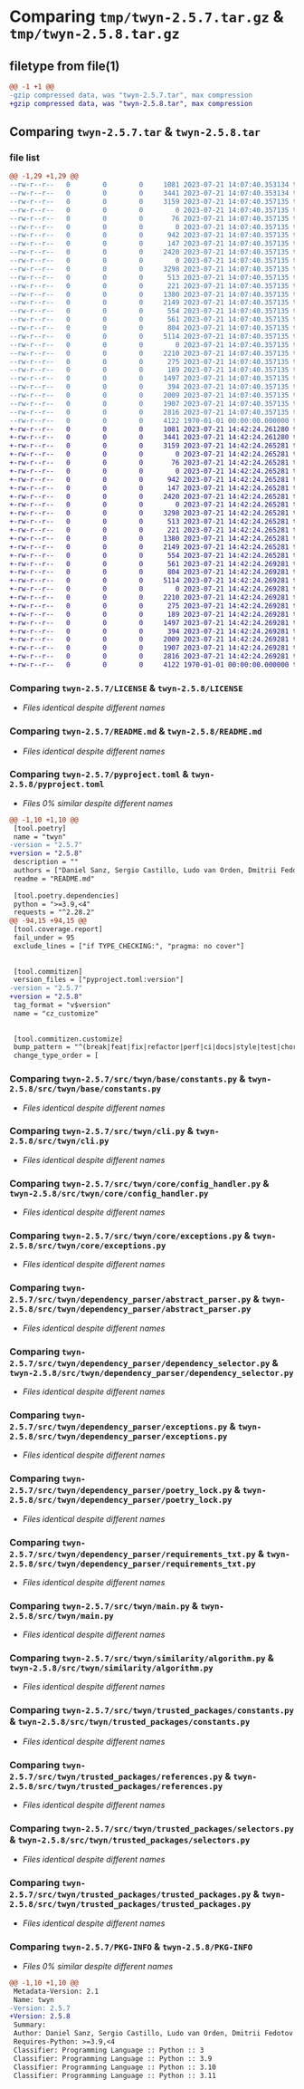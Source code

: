 # Comparing `tmp/twyn-2.5.7.tar.gz` & `tmp/twyn-2.5.8.tar.gz`

## filetype from file(1)

```diff
@@ -1 +1 @@
-gzip compressed data, was "twyn-2.5.7.tar", max compression
+gzip compressed data, was "twyn-2.5.8.tar", max compression
```

## Comparing `twyn-2.5.7.tar` & `twyn-2.5.8.tar`

### file list

```diff
@@ -1,29 +1,29 @@
--rw-r--r--   0        0        0     1081 2023-07-21 14:07:40.353134 twyn-2.5.7/LICENSE
--rw-r--r--   0        0        0     3441 2023-07-21 14:07:40.353134 twyn-2.5.7/README.md
--rw-r--r--   0        0        0     3159 2023-07-21 14:07:40.357135 twyn-2.5.7/pyproject.toml
--rw-r--r--   0        0        0        0 2023-07-21 14:07:40.357135 twyn-2.5.7/src/twyn/__init__.py
--rw-r--r--   0        0        0       76 2023-07-21 14:07:40.357135 twyn-2.5.7/src/twyn/__version__.py
--rw-r--r--   0        0        0        0 2023-07-21 14:07:40.357135 twyn-2.5.7/src/twyn/base/__init__.py
--rw-r--r--   0        0        0      942 2023-07-21 14:07:40.357135 twyn-2.5.7/src/twyn/base/constants.py
--rw-r--r--   0        0        0      147 2023-07-21 14:07:40.357135 twyn-2.5.7/src/twyn/base/exceptions.py
--rw-r--r--   0        0        0     2420 2023-07-21 14:07:40.357135 twyn-2.5.7/src/twyn/cli.py
--rw-r--r--   0        0        0        0 2023-07-21 14:07:40.357135 twyn-2.5.7/src/twyn/core/__init__.py
--rw-r--r--   0        0        0     3298 2023-07-21 14:07:40.357135 twyn-2.5.7/src/twyn/core/config_handler.py
--rw-r--r--   0        0        0      513 2023-07-21 14:07:40.357135 twyn-2.5.7/src/twyn/core/exceptions.py
--rw-r--r--   0        0        0      221 2023-07-21 14:07:40.357135 twyn-2.5.7/src/twyn/dependency_parser/__init__.py
--rw-r--r--   0        0        0     1380 2023-07-21 14:07:40.357135 twyn-2.5.7/src/twyn/dependency_parser/abstract_parser.py
--rw-r--r--   0        0        0     2149 2023-07-21 14:07:40.357135 twyn-2.5.7/src/twyn/dependency_parser/dependency_selector.py
--rw-r--r--   0        0        0      554 2023-07-21 14:07:40.357135 twyn-2.5.7/src/twyn/dependency_parser/exceptions.py
--rw-r--r--   0        0        0      561 2023-07-21 14:07:40.357135 twyn-2.5.7/src/twyn/dependency_parser/poetry_lock.py
--rw-r--r--   0        0        0      804 2023-07-21 14:07:40.357135 twyn-2.5.7/src/twyn/dependency_parser/requirements_txt.py
--rw-r--r--   0        0        0     5114 2023-07-21 14:07:40.357135 twyn-2.5.7/src/twyn/main.py
--rw-r--r--   0        0        0        0 2023-07-21 14:07:40.357135 twyn-2.5.7/src/twyn/similarity/__init__.py
--rw-r--r--   0        0        0     2210 2023-07-21 14:07:40.357135 twyn-2.5.7/src/twyn/similarity/algorithm.py
--rw-r--r--   0        0        0      275 2023-07-21 14:07:40.357135 twyn-2.5.7/src/twyn/similarity/exceptions.py
--rw-r--r--   0        0        0      189 2023-07-21 14:07:40.357135 twyn-2.5.7/src/twyn/trusted_packages/__init__.py
--rw-r--r--   0        0        0     1497 2023-07-21 14:07:40.357135 twyn-2.5.7/src/twyn/trusted_packages/constants.py
--rw-r--r--   0        0        0      394 2023-07-21 14:07:40.357135 twyn-2.5.7/src/twyn/trusted_packages/exceptions.py
--rw-r--r--   0        0        0     2009 2023-07-21 14:07:40.357135 twyn-2.5.7/src/twyn/trusted_packages/references.py
--rw-r--r--   0        0        0     1907 2023-07-21 14:07:40.357135 twyn-2.5.7/src/twyn/trusted_packages/selectors.py
--rw-r--r--   0        0        0     2816 2023-07-21 14:07:40.357135 twyn-2.5.7/src/twyn/trusted_packages/trusted_packages.py
--rw-r--r--   0        0        0     4122 1970-01-01 00:00:00.000000 twyn-2.5.7/PKG-INFO
+-rw-r--r--   0        0        0     1081 2023-07-21 14:42:24.261280 twyn-2.5.8/LICENSE
+-rw-r--r--   0        0        0     3441 2023-07-21 14:42:24.261280 twyn-2.5.8/README.md
+-rw-r--r--   0        0        0     3159 2023-07-21 14:42:24.265281 twyn-2.5.8/pyproject.toml
+-rw-r--r--   0        0        0        0 2023-07-21 14:42:24.265281 twyn-2.5.8/src/twyn/__init__.py
+-rw-r--r--   0        0        0       76 2023-07-21 14:42:24.265281 twyn-2.5.8/src/twyn/__version__.py
+-rw-r--r--   0        0        0        0 2023-07-21 14:42:24.265281 twyn-2.5.8/src/twyn/base/__init__.py
+-rw-r--r--   0        0        0      942 2023-07-21 14:42:24.265281 twyn-2.5.8/src/twyn/base/constants.py
+-rw-r--r--   0        0        0      147 2023-07-21 14:42:24.265281 twyn-2.5.8/src/twyn/base/exceptions.py
+-rw-r--r--   0        0        0     2420 2023-07-21 14:42:24.265281 twyn-2.5.8/src/twyn/cli.py
+-rw-r--r--   0        0        0        0 2023-07-21 14:42:24.265281 twyn-2.5.8/src/twyn/core/__init__.py
+-rw-r--r--   0        0        0     3298 2023-07-21 14:42:24.265281 twyn-2.5.8/src/twyn/core/config_handler.py
+-rw-r--r--   0        0        0      513 2023-07-21 14:42:24.265281 twyn-2.5.8/src/twyn/core/exceptions.py
+-rw-r--r--   0        0        0      221 2023-07-21 14:42:24.265281 twyn-2.5.8/src/twyn/dependency_parser/__init__.py
+-rw-r--r--   0        0        0     1380 2023-07-21 14:42:24.265281 twyn-2.5.8/src/twyn/dependency_parser/abstract_parser.py
+-rw-r--r--   0        0        0     2149 2023-07-21 14:42:24.265281 twyn-2.5.8/src/twyn/dependency_parser/dependency_selector.py
+-rw-r--r--   0        0        0      554 2023-07-21 14:42:24.265281 twyn-2.5.8/src/twyn/dependency_parser/exceptions.py
+-rw-r--r--   0        0        0      561 2023-07-21 14:42:24.269281 twyn-2.5.8/src/twyn/dependency_parser/poetry_lock.py
+-rw-r--r--   0        0        0      804 2023-07-21 14:42:24.269281 twyn-2.5.8/src/twyn/dependency_parser/requirements_txt.py
+-rw-r--r--   0        0        0     5114 2023-07-21 14:42:24.269281 twyn-2.5.8/src/twyn/main.py
+-rw-r--r--   0        0        0        0 2023-07-21 14:42:24.269281 twyn-2.5.8/src/twyn/similarity/__init__.py
+-rw-r--r--   0        0        0     2210 2023-07-21 14:42:24.269281 twyn-2.5.8/src/twyn/similarity/algorithm.py
+-rw-r--r--   0        0        0      275 2023-07-21 14:42:24.269281 twyn-2.5.8/src/twyn/similarity/exceptions.py
+-rw-r--r--   0        0        0      189 2023-07-21 14:42:24.269281 twyn-2.5.8/src/twyn/trusted_packages/__init__.py
+-rw-r--r--   0        0        0     1497 2023-07-21 14:42:24.269281 twyn-2.5.8/src/twyn/trusted_packages/constants.py
+-rw-r--r--   0        0        0      394 2023-07-21 14:42:24.269281 twyn-2.5.8/src/twyn/trusted_packages/exceptions.py
+-rw-r--r--   0        0        0     2009 2023-07-21 14:42:24.269281 twyn-2.5.8/src/twyn/trusted_packages/references.py
+-rw-r--r--   0        0        0     1907 2023-07-21 14:42:24.269281 twyn-2.5.8/src/twyn/trusted_packages/selectors.py
+-rw-r--r--   0        0        0     2816 2023-07-21 14:42:24.269281 twyn-2.5.8/src/twyn/trusted_packages/trusted_packages.py
+-rw-r--r--   0        0        0     4122 1970-01-01 00:00:00.000000 twyn-2.5.8/PKG-INFO
```

### Comparing `twyn-2.5.7/LICENSE` & `twyn-2.5.8/LICENSE`

 * *Files identical despite different names*

### Comparing `twyn-2.5.7/README.md` & `twyn-2.5.8/README.md`

 * *Files identical despite different names*

### Comparing `twyn-2.5.7/pyproject.toml` & `twyn-2.5.8/pyproject.toml`

 * *Files 0% similar despite different names*

```diff
@@ -1,10 +1,10 @@
 [tool.poetry]
 name = "twyn"
-version = "2.5.7"
+version = "2.5.8"
 description = ""
 authors = ["Daniel Sanz, Sergio Castillo, Ludo van Orden, Dmitrii Fedotov"]
 readme = "README.md"
 
 [tool.poetry.dependencies]
 python = ">=3.9,<4"
 requests = "^2.28.2"
@@ -94,15 +94,15 @@
 [tool.coverage.report]
 fail_under = 95
 exclude_lines = ["if TYPE_CHECKING:", "pragma: no cover"]
 
 
 [tool.commitizen]
 version_files = ["pyproject.toml:version"]
-version = "2.5.7"
+version = "2.5.8"
 tag_format = "v$version"
 name = "cz_customize"
 
 
 [tool.commitizen.customize]
 bump_pattern = "^(break|feat|fix|refactor|perf|ci|docs|style|test|chore|revert|build)(\\(.+\\))?(!)?"
 change_type_order = [
```

### Comparing `twyn-2.5.7/src/twyn/base/constants.py` & `twyn-2.5.8/src/twyn/base/constants.py`

 * *Files identical despite different names*

### Comparing `twyn-2.5.7/src/twyn/cli.py` & `twyn-2.5.8/src/twyn/cli.py`

 * *Files identical despite different names*

### Comparing `twyn-2.5.7/src/twyn/core/config_handler.py` & `twyn-2.5.8/src/twyn/core/config_handler.py`

 * *Files identical despite different names*

### Comparing `twyn-2.5.7/src/twyn/core/exceptions.py` & `twyn-2.5.8/src/twyn/core/exceptions.py`

 * *Files identical despite different names*

### Comparing `twyn-2.5.7/src/twyn/dependency_parser/abstract_parser.py` & `twyn-2.5.8/src/twyn/dependency_parser/abstract_parser.py`

 * *Files identical despite different names*

### Comparing `twyn-2.5.7/src/twyn/dependency_parser/dependency_selector.py` & `twyn-2.5.8/src/twyn/dependency_parser/dependency_selector.py`

 * *Files identical despite different names*

### Comparing `twyn-2.5.7/src/twyn/dependency_parser/exceptions.py` & `twyn-2.5.8/src/twyn/dependency_parser/exceptions.py`

 * *Files identical despite different names*

### Comparing `twyn-2.5.7/src/twyn/dependency_parser/poetry_lock.py` & `twyn-2.5.8/src/twyn/dependency_parser/poetry_lock.py`

 * *Files identical despite different names*

### Comparing `twyn-2.5.7/src/twyn/dependency_parser/requirements_txt.py` & `twyn-2.5.8/src/twyn/dependency_parser/requirements_txt.py`

 * *Files identical despite different names*

### Comparing `twyn-2.5.7/src/twyn/main.py` & `twyn-2.5.8/src/twyn/main.py`

 * *Files identical despite different names*

### Comparing `twyn-2.5.7/src/twyn/similarity/algorithm.py` & `twyn-2.5.8/src/twyn/similarity/algorithm.py`

 * *Files identical despite different names*

### Comparing `twyn-2.5.7/src/twyn/trusted_packages/constants.py` & `twyn-2.5.8/src/twyn/trusted_packages/constants.py`

 * *Files identical despite different names*

### Comparing `twyn-2.5.7/src/twyn/trusted_packages/references.py` & `twyn-2.5.8/src/twyn/trusted_packages/references.py`

 * *Files identical despite different names*

### Comparing `twyn-2.5.7/src/twyn/trusted_packages/selectors.py` & `twyn-2.5.8/src/twyn/trusted_packages/selectors.py`

 * *Files identical despite different names*

### Comparing `twyn-2.5.7/src/twyn/trusted_packages/trusted_packages.py` & `twyn-2.5.8/src/twyn/trusted_packages/trusted_packages.py`

 * *Files identical despite different names*

### Comparing `twyn-2.5.7/PKG-INFO` & `twyn-2.5.8/PKG-INFO`

 * *Files 0% similar despite different names*

```diff
@@ -1,10 +1,10 @@
 Metadata-Version: 2.1
 Name: twyn
-Version: 2.5.7
+Version: 2.5.8
 Summary: 
 Author: Daniel Sanz, Sergio Castillo, Ludo van Orden, Dmitrii Fedotov
 Requires-Python: >=3.9,<4
 Classifier: Programming Language :: Python :: 3
 Classifier: Programming Language :: Python :: 3.9
 Classifier: Programming Language :: Python :: 3.10
 Classifier: Programming Language :: Python :: 3.11
```

